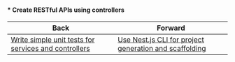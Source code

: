 #### * Create RESTful APIs using controllers



| Back | Forward |
|---|---|
| [Write simple unit tests for services and controllers](/ua/junior/nestjs/write-simple-unit-tests-for-services-and-controllers.md)  | [Use Nest.js CLI for project generation and scaffolding](/ua/junior/nestjs/use-the-nestjs-cli-for-project-generation.md) |